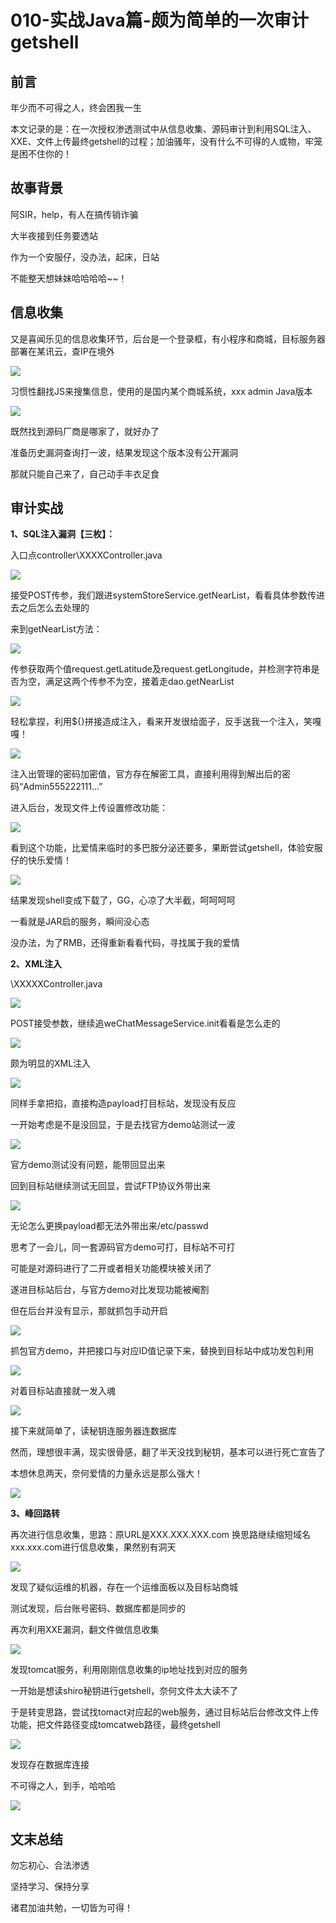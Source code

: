 # 010-实战Java篇-颇为简单的一次审计getshell

## 前言

年少而不可得之人，终会困我一生

本文记录的是：在一次授权渗透测试中从信息收集、源码审计到利用SQL注入、XXE、文件上传最终getshell的过程；加油骚年，没有什么不可得的人或物，牢笼是困不住你的！

## 故事背景

阿SIR，help，有人在搞传销诈骗

大半夜接到任务要透站

作为一个安服仔，没办法，起床，日站

不能整天想妹妹哈哈哈哈~~！

## 信息收集

又是喜闻乐见的信息收集环节，后台是一个登录框，有小程序和商城，目标服务器部署在某讯云，查IP在境外

![](img/01e8b6e83beab99af22fa8cd37e094c.png)

习惯性翻找JS来搜集信息，使用的是国内某个商城系统，xxx admin Java版本

 ![](img/81c648260b0a79e2d8bc66b4d8d7267.png)

既然找到源码厂商是哪家了，就好办了

准备历史漏洞查询打一波，结果发现这个版本没有公开漏洞

那就只能自己来了，自己动手丰衣足食

## 审计实战

**1、SQL注入漏洞【三枚】：**

入口点controller\XXXXController.java

![](img/3c5683521866732227e1a908cd2a3a8.png)

接受POST传参，我们跟进systemStoreService.getNearList，看看具体参数传进去之后怎么去处理的

来到getNearList方法：

![](img/eac423e4320d9981911a5dbe7294209.png)

传参获取两个值request.getLatitude及request.getLongitude，并检测字符串是否为空，满足这两个传参不为空，接着走dao.getNearList

![](img/3260559ec7367aca63119981f038ec5.png)

轻松拿捏，利用${}拼接造成注入，看来开发很给面子，反手送我一个注入，笑嘎嘎！

![](img/f4a4b7d908302a915bbef8ba9047e88.png)

注入出管理的密码加密值，官方存在解密工具，直接利用得到解出后的密码“Admin555222111...”

进入后台，发现文件上传设置修改功能：

![](img/d09468759b2c9309591ea383bc854bc.png)

看到这个功能，比爱情来临时的多巴胺分泌还要多，果断尝试getshell，体验安服仔的快乐爱情！

![](img/427ab55735f3d7d32cf6a119475802a.png)

结果发现shell变成下载了，GG，心凉了大半截，呵呵呵呵

一看就是JAR启的服务，瞬间没心态

没办法，为了RMB，还得重新看看代码，寻找属于我的爱情

**2、XML注入**

\XXXXXController.java

![](img/07de6c9ebeea17709924ebe7142632b.png)

POST接受参数，继续追weChatMessageService.init看看是怎么走的

![](img/87deeb5c24f43e6fc26d0d1ee9aa776.png)

颇为明显的XML注入

![](img/57582b73faa17625f5b94ff8f42c018.png)

同样手拿把掐，直接构造payload打目标站，发现没有反应

一开始考虑是不是没回显，于是去找官方demo站测试一波

![](img/dbbe2b8bd8f2b535b9c1ab800136a3c.png)

官方demo测试没有问题，能带回显出来

回到目标站继续测试无回显，尝试FTP协议外带出来

![](img/612d8fb7c2924267be22bc758c38311.png)

无论怎么更换payload都无法外带出来/etc/passwd

思考了一会儿，同一套源码官方demo可打，目标站不可打

可能是对源码进行了二开或者相关功能模块被关闭了

遂进目标站后台，与官方demo对比发现功能被阉割

但在后台并没有显示，那就抓包手动开启

![](img/032867e63a5fba340cae0dd1c6e2419.png)

抓包官方demo，并把接口与对应ID值记录下来，替换到目标站中成功发包利用

![](img/dabb8367cd2249e6fdc0fbfff433b88.png)

对着目标站直接就一发入魂

![](img/fc54a9daa996541b7f3ef91f7ef6f13.png)

接下来就简单了，读秘钥连服务器连数据库

然而，理想很丰满，现实很骨感，翻了半天没找到秘钥，基本可以进行死亡宣告了

本想休息两天，奈何爱情的力量永远是那么强大！

![](img/47b620b54464b25f10c34cecdd83bc6.png)

**3、峰回路转**

再次进行信息收集，思路：原URL是XXX.XXX.XXX.com  换思路继续缩短域名xxx.xxx.com进行信息收集，果然别有洞天

![](img/257bd6ab11e2ce52a4a2c550efb29d0.png)

发现了疑似运维的机器，存在一个运维面板以及目标站商城

测试发现，后台账号密码、数据库都是同步的

再次利用XXE漏洞，翻文件做信息收集

![](img/831619261c082799bc59ace32baec73.png)

发现tomcat服务，利用刚刚信息收集的ip地址找到对应的服务

一开始是想读shiro秘钥进行getshell，奈何文件太大读不了

于是转变思路，尝试找tomact对应起的web服务，通过目标站后台修改文件上传功能，把文件路径变成tomcatweb路径，最终getshell

![](img/f208f60296e671d809405b061bc9137.png)

发现存在数据库连接

不可得之人，到手，哈哈哈

![](img/81a5bf83670d7f1dedbc60f07527535.png)

## 文末总结

勿忘初心、合法渗透

坚持学习、保持分享

诸君加油共勉，一切皆为可得！